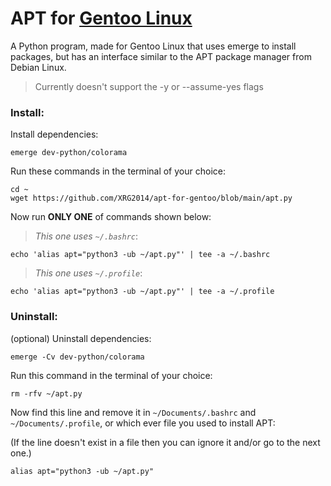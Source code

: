 # APT for [Gentoo Linux](https://gentoo.org/)
A Python program, made for Gentoo Linux that uses emerge to install packages, but has an interface similar to the APT package manager from Debian Linux.

> Currently doesn't support the -y or --assume-yes flags

### Install:

Install dependencies:

```
emerge dev-python/colorama
```

Run these commands in the terminal of your choice:

```
cd ~
wget https://github.com/XRG2014/apt-for-gentoo/blob/main/apt.py
```

Now run **ONLY ONE** of commands shown below:

> _This one uses ```~/.bashrc```_:

```
echo 'alias apt="python3 -ub ~/apt.py"' | tee -a ~/.bashrc
```

> _This one uses ```~/.profile```_:

```
echo 'alias apt="python3 -ub ~/apt.py"' | tee -a ~/.profile
```

### Uninstall:

(optional) Uninstall dependencies:

```
emerge -Cv dev-python/colorama
```

Run this command in the terminal of your choice:

```
rm -rfv ~/apt.py
```

Now find this line and remove it in ```~/Documents/.bashrc``` and ```~/Documents/.profile```, or which ever file you used to install APT:

(If the line doesn't exist in a file then you can ignore it and/or go to the next one.)

```
alias apt="python3 -ub ~/apt.py"
```
